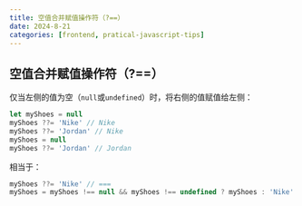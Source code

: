 ```yaml
---
title: 空值合并赋值操作符（?==）
date: 2024-8-21
categories: [frontend, pratical-javascript-tips]
---
```


## 空值合并赋值操作符（?==）

仅当左侧的值为空（`null`或`undefined`）时，将右侧的值赋值给左侧：

```js
let myShoes = null
myShoes ??= 'Nike' // Nike
myShoes ??= 'Jordan' // Nike
myShoes = null
myShoes ??= 'Jordan' // Jordan
```

相当于：

```js
myShoes ??= 'Nike' // ===
myShoes = myShoes !== null && myShoes !== undefined ? myShoes : 'Nike'
```